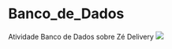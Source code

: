 # Banco_de_Dados
Atividade Banco de Dados sobre Zé Delivery
<img src="https://github.com/0al3/Banco_de_Dados/blob/main/BD_Zé%20Delivery.png"/>
